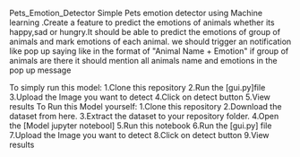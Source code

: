 Pets_Emotion_Detector
Simple Pets emotion detector using Machine learning
.Create a feature to predict the emotions of animals whether its happy,sad or hungry.It should be able to predict the emotions of group of animals and mark emotions of each animal.
we should trigger an notification like pop up saying like in the format of "Animal Name + Emotion" if group of animals are there it should mention all animals name and emotions in the pop up message

To simply run this model:
1.Clone this repository
2.Run the [gui.py]file
3.Upload the Image you want to detect
4.Click on detect button
5.View results
To Run this Model yourself:
1.Clone this repository
2.Download the dataset from here.
3.Extract the dataset to your repository folder.
4.Open the [Model jupyter notebool]
5.Run this notebook
6.Run the [gui.py] file
7.Upload the Image you want to detect
8.Click on detect button
9.View results
